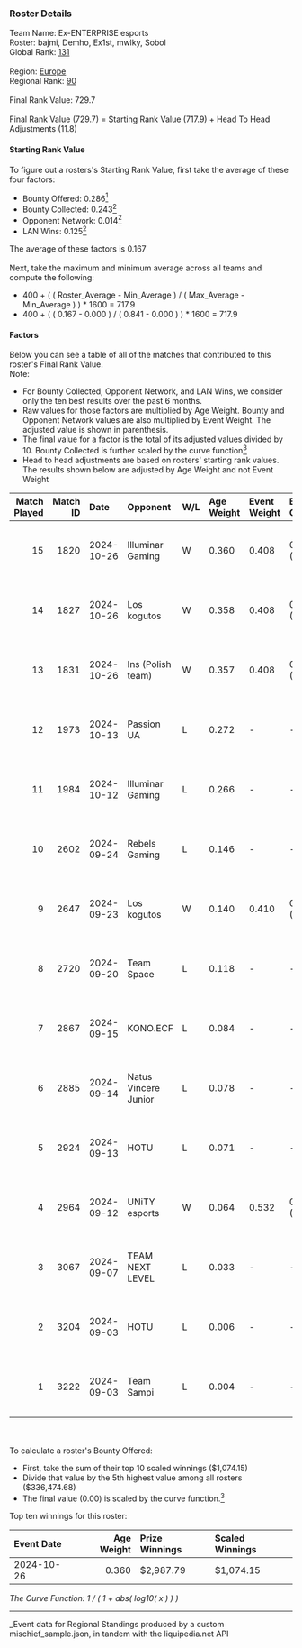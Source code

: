 ### Roster Details<br />
Team Name: Ex-ENTERPRISE esports<br />
Roster: bajmi, Demho, Ex1st, mwlky, Sobol<br />
Global Rank: [131](../../standings_global_2025_03_01.md)<br />
<br />
Region: [Europe]( ../../standings_europe_2025_03_01.md)<br />
Regional Rank: [90]( ../../standings_europe_2025_03_01.md)<br />
<br />
Final Rank Value:  729.7<br />
<br />
Final Rank Value (729.7) = Starting Rank Value (717.9) + Head To Head Adjustments (11.8)<br />

#### Starting Rank Value<br />
To figure out a rosters's Starting Rank Value, first take the average of these four factors:<br />
- Bounty Offered: 0.286[<sup>1</sup>](#table2)
- Bounty Collected: 0.243[<sup>2</sup>](#table1)
- Opponent Network: 0.014[<sup>2</sup>](#table1)
- LAN Wins: 0.125[<sup>2</sup>](#table1)

The average of these factors is 0.167<br />
<br />
Next, take the maximum and minimum average across all teams and compute the following:<br />
- 400 + ( ( Roster_Average - Min_Average ) / ( Max_Average - Min_Average ) ) * 1600 = 717.9
- 400 + ( ( 0.167 - 0.000 ) / ( 0.841 - 0.000 ) ) * 1600 = 717.9


#### Factors<br />
Below you can see a table of all of the matches that contributed to this roster's Final Rank Value.<br />
Note:<br />

- For Bounty Collected, Opponent Network, and LAN Wins, we consider only the ten best results over the past 6 months.
- Raw values for those factors are multiplied by Age Weight. Bounty and Opponent Network values are also multiplied by Event Weight. The adjusted value is shown in parenthesis.
- The final value for a factor is the total of its adjusted values divided by 10. Bounty Collected is further scaled by the curve function[<sup>3</sup>](#curveFunction)
- Head to head adjustments are based on rosters' starting rank values. The results shown below are adjusted by Age Weight and not Event Weight
<span id="table1"></span><br />


| Match Played | Match ID | Date       | Opponent             | W/L | Age Weight | Event Weight | Bounty Collected | Opponent Network | LAN Wins  | H2H Adj. | Roster                             |
| -: | -: | :- | :- | :- | :- | :- | :- | :- | :- | -: | :- |
|           15 |     1820 | 2024-10-26 | Illuminar Gaming     | W   | 0.360      | 0.408        | 0.007 (0.001)    | 0.323 (0.047)    | 1 (0.360) |     6.89 | bajmi, Demho, Ex1st, mwlky, Sobol  |
|           14 |     1827 | 2024-10-26 | Los kogutos          | W   | 0.358      | 0.408        | 0.027 (0.004)    | 0.387 (0.057)    | 1 (0.358) |     8.44 | bajmi, Demho, Ex1st, mwlky, Sobol  |
|           13 |     1831 | 2024-10-26 | Ins (Polish team)    | W   | 0.357      | 0.408        | 0.001 (0.000)    | 0.031 (0.005)    | 1 (0.357) |     4.21 | bajmi, Demho, Ex1st, mwlky, Sobol  |
|           12 |     1973 | 2024-10-13 | Passion UA           | L   | 0.272      | -            | -                | -                | -         |    -0.68 | bajmi, Demho, Ex1st, mwlky, Sobol  |
|           11 |     1984 | 2024-10-12 | Illuminar Gaming     | L   | 0.266      | -            | -                | -                | -         |    -3.27 | bajmi, Demho, Ex1st, mwlky, Sobol  |
|           10 |     2602 | 2024-09-24 | Rebels Gaming        | L   | 0.146      | -            | -                | -                | -         |    -2.04 | Demho, Ex1st, mwlky, sk1tt, Sobol  |
|            9 |     2647 | 2024-09-23 | Los kogutos          | W   | 0.140      | 0.410        | 0.027 (0.002)    | 0.387 (0.022)    | 0 (0.000) |     3.36 | Demho, Ex1st, mwlky, sk1tt, Sobol  |
|            8 |     2720 | 2024-09-20 | Team Space           | L   | 0.118      | -            | -                | -                | -         |    -2.90 | bajmi, Demho, Ex1st, m4tthi, Sobol |
|            7 |     2867 | 2024-09-15 | KONO.ECF             | L   | 0.084      | -            | -                | -                | -         |    -1.08 | bajmi, Demho, Ex1st, mwlky, Sobol  |
|            6 |     2885 | 2024-09-14 | Natus Vincere Junior | L   | 0.078      | -            | -                | -                | -         |    -0.41 | bajmi, Demho, Ex1st, mwlky, Sobol  |
|            5 |     2924 | 2024-09-13 | HOTU                 | L   | 0.071      | -            | -                | -                | -         |    -1.27 | bajmi, Demho, Ex1st, m4tthi, Sobol |
|            4 |     2964 | 2024-09-12 | UNiTY esports        | W   | 0.064      | 0.532        | 0.025 (0.001)    | 0.177 (0.006)    | 0 (0.000) |     1.18 | bajmi, Demho, Ex1st, mwlky, Sobol  |
|            3 |     3067 | 2024-09-07 | TEAM NEXT LEVEL      | L   | 0.033      | -            | -                | -                | -         |    -0.52 | bajmi, Demho, Ex1st, fr3nd, Sobol  |
|            2 |     3204 | 2024-09-03 | HOTU                 | L   | 0.006      | -            | -                | -                | -         |    -0.11 | bajmi, Demho, Ex1st, fr3nd, Sobol  |
|            1 |     3222 | 2024-09-03 | Team Sampi           | L   | 0.004      | -            | -                | -                | -         |    -0.05 | bajmi, Demho, Ex1st, fr3nd, Sobol  |

<br />
<span id="table2"></span><br />
To calculate a roster's Bounty Offered:<br />

- First, take the sum of their top 10 scaled winnings ($1,074.15)
- Divide that value by the 5th highest value among all rosters ($336,474.68)
- The final value (0.00) is scaled by the curve function.[<sup>3</sup>](#curveFunction)

Top ten winnings for this roster:<br />

| Event Date | Age Weight | Prize Winnings | Scaled Winnings |
| :- | -: | :- | :- |
| 2024-10-26 |      0.360 | $2,987.79      | $1,074.15       |


<span id="curveFunction"></span>_The Curve Function: 1 / ( 1 + abs( log10( x ) ) )_<br />

---
_Event data for Regional Standings produced by a custom mischief_sample.json, in tandem with the liquipedia.net API<br />
